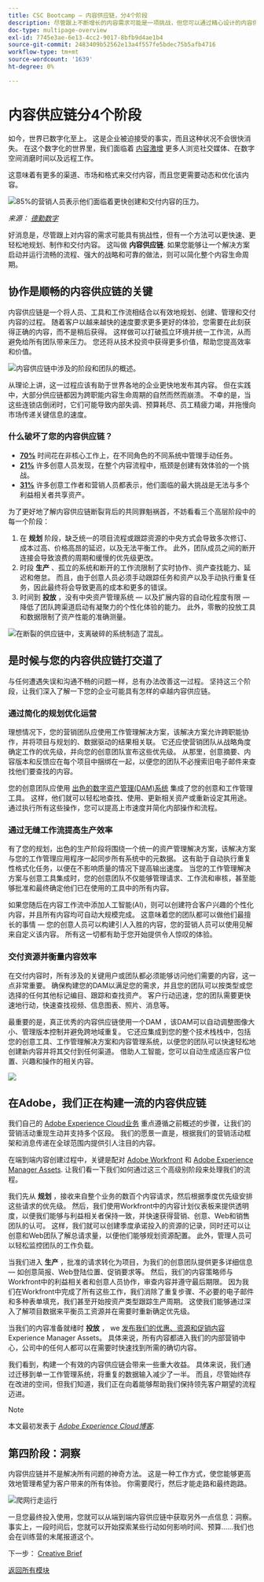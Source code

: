 ```yaml
---
title: CSC Bootcamp — 内容供应链，分4个阶段
description: 尽管跟上不断增长的内容需求可能是一项挑战，但您可以通过精心设计的内容供应链快速轻松地规划、制作和交付内容。
doc-type: multipage-overview
exl-id: 7745e3ae-6e13-4cc2-9017-8bfb9d4ae1b4
source-git-commit: 2483409b52562e13a4f557fe5bdec75b5afb4716
workflow-type: tm+mt
source-wordcount: '1639'
ht-degree: 0%

---
```


# 内容供应链分4个阶段

如今，世界已数字化至上。 这是企业被迫接受的事实，而且这种状况不会很快消失。 在这个数字化的世界里，我们面临着 [内容激增](https://www.prnewswire.com/news-releases/content-marketing-market-size-to-grow-by-usd-487-24-billion--by-objective-platform-end-user-and-geography---forecast-and-analysis-2022-2026--301562808.html) 更多人浏览社交媒体、在数字空间消磨时间以及远程工作。

这意味着有更多的渠道、市场和格式来交付内容，而且您更需要动态和优化该内容。

![85%的营销人员表示他们面临着更快创建和交付内容的压力。](./images/pressure-to-create-content.png)

_来源：_ [_德勤数字_](https://www2.deloitte.com/content/dam/Deloitte/uk/Documents/consultancy/deloitte-uk-future-of-experience-time-to-market.pdf)

好消息是，尽管跟上对内容的需求可能具有挑战性，但有一个方法可以更快速、更轻松地规划、制作和交付内容。 这叫做  **内容供应链**. 如果您能够让一个解决方案启动并运行流畅的流程、强大的战略和可靠的做法，则可以简化整个内容生命周期。

## 协作是顺畅的内容供应链的关键

内容供应链是一个将人员、工具和工作流相结合以有效地规划、创建、管理和交付内容的过程。 随着客户以越来越快的速度要求更多更好的体验，您需要在此刻获得正确的内容，而不是稍后获得。 这样做可以打破孤立环境并统一工作流，从而避免给所有团队带来压力。 您还将从技术投资中获得更多价值，帮助您提高效率和价值。

![内容供应链中涉及的阶段和团队的概述。](./images/csc-overview.png)

从理论上讲，这一过程应该有助于世界各地的企业更快地发布其内容。 但在实践中，大部分供应链都因为跨职能内容生命周期的自然而然而崩溃。 不幸的是，当这些连锁店倒闭时，它们可能导致内部失调、预算耗尽、员工精疲力竭，并拖慢向市场传递关键信息的速度。

### 什么破坏了您的内容供应链？

- [**70%**](https://business.adobe.com/resources/reports/future-creative-experiences.html) 时间花在非核心工作上，在不同角色的不同系统中管理手动任务。
- [**21%**](https://business.adobe.com/resources/reports/future-creative-experiences.html) 许多创意人员发现，在整个内容流程中，瓶颈是创建有效体验的一个挑战。
- [**31%**](https://www.fotoware.com/blog/dam-industry-trends-by-fotoware) 许多创意工作者和营销人员都表示，他们面临的最大挑战是无法与多个利益相关者共享资产。

为了更好地了解内容供应链断裂背后的共同罪魁祸首，不妨看看三个高层阶段中的每一个阶段：

1. 在  **规划**  阶段，缺乏统一的项目流程或跟踪资源的中央方式会导致多次修订、成本过高、价格高昂的延迟，以及无法平衡工作。 此外，团队成员之间的断开连接会导致浪费的周期和缓慢的优先级更改。
2. 时段  **生产** 、孤立的系统和断开的工作流限制了实时协作、资产查找能力、延迟和倦怠。 而且，由于创意人员必须手动跟踪任务和资产以及手动执行重复任务，因此最终将会导致更高的成本和更多的错误。
3. 时间到  **投放** ，没有中央资产管理系统 — 以及扩展内容的自动化程度有限 — 降低了团队跨渠道启动有凝聚力的个性化体验的能力。 此外，零散的投放工具和数据限制了资产性能的准确测量。

![在断裂的供应链中，支离破碎的系统制造了混乱。](./images/fragmented-supply-chain.png)

## 是时候与您的内容供应链打交道了

与任何遭遇失误和沟通不畅的问题一样，总有办法改善这一过程。 坚持这三个阶段，让我们深入了解一下您的企业可能具有怎样的卓越内容供应链。

### 通过简化的规划优化运营

理想情况下，您的营销团队应使用工作管理解决方案，该解决方案允许跨职能协作，并将项目与规划的、数据驱动的结果相关联。 它还应使营销团队从战略角度确定工作的优先级，并向您的创意团队宣布这些优先级。 从那里，创意摘要、内容版本和反馈应在每个项目中捆绑在一起，以便您的团队不必搜索旧电子邮件来查找他们要查找的内容。

您的创意团队应使用 [出色的数字资产管理](https://business.adobe.com/products/experience-manager/assets/digital-asset-management.html)[(DAM)](https://business.adobe.com/products/experience-manager/assets/digital-asset-management.html)[系统](https://business.adobe.com/products/experience-manager/assets/digital-asset-management.html) 集成了您的创意和工作管理工具。 这样，他们就可以轻松地查找、使用、更新相关资产或重新设定其用途。 通过执行所有这些操作，您可以提高上市速度并简化内部操作和流程。

### 通过无缝工作流提高生产效率

有了您的规划，出色的生产阶段将围绕一个统一的资产管理解决方案，该解决方案与您的工作管理应用程序一起同步所有系统中的元数据。 这有助于自动执行重复性格式化任务，以便在不影响质量的情况下提高输出速度。 当您的工作管理解决方案与创意工具集成时，您的创意团队不仅能够管理请求、工作流和审核，甚至能够批准和最终确定他们已在使用的工具中的所有内容。

如果您随后在内容工作流中添加人工智能(AI)，则可以创建符合客户兴趣的个性化内容，并且所有内容均可自动大规模完成。 这意味着您的团队都可以做他们最擅长的事情 — 您的创意人员可以构建引人入胜的内容，您的营销人员可以使用见解来自定义该内容。 所有这一切都有助于您开始提供令人惊叹的体验。

### 交付资源并衡量内容效率

在交付内容时，所有涉及的关键用户或团队都必须能够访问他们需要的内容，这一点非常重要。 确保构建您的DAM以满足您的需求，并且您的团队可以按类型或您选择的任何其他标记编目、跟踪和查找资产。 客户行动迅速，您的团队需要更快速地行动，快速查找视频、信息图表、照片、消息等。

最重要的是，真正优秀的内容供应链使用一个DAM ，该DAM可以自动调整图像大小、管理版本控制并避免跨地域重复。 它还应集成到您的整个技术栈栈中，包括您的创意工具、工作管理解决方案和内容管理系统，以便您的团队可以快速轻松地创建新内容并将其交付到任何渠道。 借助人工智能，您可以自动生成适应客户位置、兴趣和操作的相关内容。

![](./images/csc-in-action.png)

## 在Adobe，我们正在构建一流的内容供应链

我们自己的 [Adobe Experience Cloud业务](https://business.adobe.com/) 重点遵循之前概述的步骤，让我们的营销活动重现生动并支持多个区段。 我们的愿景一直是，根据我们的营销活动框架和消息传递在全球范围内提供引人注目的内容。

在端到端内容创建过程中，关键是配对 [Adobe Workfront](https://business.adobe.com/products/workfront/main.html) 和 [Adobe Experience Manager Assets](https://business.adobe.com/products/experience-manager/assets/aem-assets.html). 让我们看一下我们如何通过这三个高级别阶段来处理我们的流程。

我们先从  **规划** ，接收来自整个业务的数百个内容请求，然后根据季度优先级安排这些请求的优先级。 然后，我们使用Workfront中的内容计划仪表板来提供透明度，以便我们能够与利益相关者保持一致，并快速获得营销、创意、Web和销售团队的认可。 这样，我们就可以创建季度承诺投入的资源的记录，同时还可以让创意和Web团队了解总请求量，以便他们能够规划资源配置。 此外，管理人员可以轻松监控团队的工作负载。

当我们进入  **生产** ，批准的请求转化为项目，为我们的创意团队提供更多详细信息 — 如创意简报、Web登陆位置、促销要求等。 然后，我们的内容策略师与Workfront中的利益相关者和创意人员协作，审查内容并遵守最后期限。 因为我们在Workfront中完成了所有这些工作，我们消除了重复步骤、不必要的电子邮件和多种表单填充，我们甚至开始按资产类型跟踪生产周期。 这使我们能够通过深入了解项目数据来平衡员工资源并在需要时重新确定优先级。

当我们的内容准备就绪时  **投放** ， we [发布我们的优惠、资源和促销内容](https://business.adobe.com/customer-success-stories/adobe-content-hub-case-study.html) Experience Manager Assets。 具体来说，所有内容都进入我们的内部营销中心，公司中的任何人都可以在需要时快速找到所需的确切内容。

我们看到，构建一个有效的内容供应链会带来一些重大收益。 具体来说，我们通过迁移到单一工作管理系统，将重复的数据输入减少了一半。 而且，尽管始终存在改进的空间，但我们知道，我们正在向着能够帮助我们保持领先客户期望的流程迈进。

>[!NOTE]
>
> 本文最初发表于 [_Adobe Experience Cloud博客_](https://business.adobe.com/blog/how-to/create-a-content-supply-chain-that-will-stand-the-test-of-time).

## 第四阶段：洞察

内容供应链并不是解决所有问题的神奇方法。 这是一种工作方式，使您能够更高效地管理希望为客户带来的所有体验。 你需要爬行，然后才能走路和最终跑路。

![爬网行走运行](./images/crawl-walk-run.png)

一旦您最终投入使用，您就可以从端到端内容供应链中获取另外一点信息：洞察。 事实上，一段时间后，您就可以开始探索某些行动如何影响时间、预算……我们也会在训练营的末尾报道这个。

下一步： [Creative Brief](./creative-brief.md)

[返回所有模块](./overview.md)
